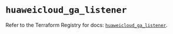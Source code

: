 # `huaweicloud_ga_listener`

Refer to the Terraform Registry for docs: [`huaweicloud_ga_listener`](https://registry.terraform.io/providers/huaweicloud/huaweicloud/1.71.1/docs/resources/ga_listener).
